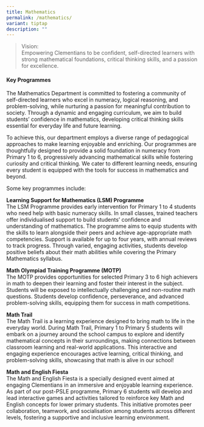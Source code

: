 ```yaml
---
title: Mathematics
permalink: /mathematics/
variant: tiptap
description: ""
---
```

<blockquote>
<p>Vision:
<br>Empowering Clementians to be confident, self-directed learners with strong
mathematical foundations, critical thinking skills, and a passion for excellence.</p>
</blockquote>
<h4><strong>Key Programmes</strong><br></h4>
<p>The Mathematics Department is committed to fostering a community of self-directed
learners who excel in numeracy, logical reasoning, and problem-solving,
while nurturing a passion for meaningful contribution to society. Through
a dynamic and engaging curriculum, we aim to build students’ confidence
in mathematics, developing critical thinking skills essential for everyday
life and future learning.</p>
<p>To achieve this, our department employs a diverse range of pedagogical
approaches to make learning enjoyable and enriching. Our programmes are
thoughtfully designed to provide a solid foundation in numeracy from Primary
1 to 6, progressively advancing mathematical skills while fostering curiosity
and critical thinking. We cater to different learning needs, ensuring every
student is equipped with the tools for success in mathematics and beyond.</p>
<p>Some key programmes include:</p>
<p><strong>Learning Support for Mathematics (LSM) Programme</strong>
<br>The LSM Programme provides early intervention for Primary 1 to 4 students
who need help with basic numeracy skills. In small classes, trained teachers
offer individualised support to build students’ confidence and understanding
of mathematics. The programme aims to equip students with the skills to
learn alongside their peers and achieve age-appropriate math competencies.
Support is available for up to four years, with annual reviews to track
progress. Through varied, engaging activities, students develop positive
beliefs about their math abilities while covering the Primary Mathematics
syllabus.</p>
<p><strong>Math Olympiad Training Programme (MOTP)</strong>
<br>The MOTP provides opportunities for selected Primary 3 to 6 high achievers
in math to deepen their learning and foster their interest in the subject.
Students will be exposed to intellectually challenging and non-routine
math questions. Students develop confidence, perseverance, and advanced
problem-solving skills, equipping them for success in math competitions.</p>
<p><strong>Math Trail</strong>
<br>The Math Trail is a learning experience designed to bring math to life
in the everyday world. During Math Trail, Primary 1 to Primary 5 students
will embark on a journey around the school campus to explore and identify
mathematical concepts in their surroundings, making connections between
classroom learning and real-world applications. This interactive and engaging
experience encourages active learning, critical thinking, and problem-solving
skills, showcasing that math is alive in our school!</p>
<p><strong>Math and English Fiesta</strong>
<br>The Math and English Fiesta is a specially designed event aimed at engaging
Clementians in an immersive and enjoyable learning experience. As part
of our post-PSLE programme, Primary 6 students will develop and lead interactive
games and activities tailored to reinforce key Math and English concepts
for lower primary students. This initiative promotes peer collaboration,
teamwork, and socialisation among students across different levels, fostering
a supportive and inclusive learning environment.</p>